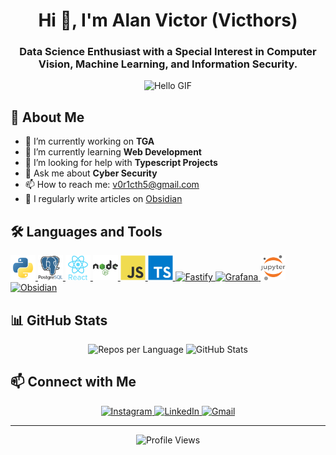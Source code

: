 <h1 align="center">Hi 👋, I'm Alan Victor (Victhors)</h1>
<h3 align="center">Data Science Enthusiast with a Special Interest in Computer Vision, Machine Learning, and Information Security.</h3>

<p align="center">
  <img src="https://media.giphy.com/media/3oEjI6SIIHBdRxXI40/giphy.gif" alt="Hello GIF" width="250"/>
</p>

## 🚀 About Me

- 🔭 I’m currently working on **TGA**
- 🌱 I’m currently learning **Web Development**
- 🤝 I’m looking for help with **Typescript Projects**
- 💬 Ask me about **Cyber Security**
- 📫 How to reach me: [v0r1cth5@gmail.com](mailto:v0r1cth5@gmail.com)
- 📝 I regularly write articles on [Obsidian](https://obsidian.md)

## 🛠️ Languages and Tools

<p align="left">
  <a href="https://www.python.org" target="_blank" rel="noreferrer">
    <img src="https://raw.githubusercontent.com/devicons/devicon/master/icons/python/python-original.svg" alt="Python" width="40" height="40"/>
  </a>
  <a href="https://www.postgresql.org" target="_blank" rel="noreferrer">
    <img src="https://raw.githubusercontent.com/devicons/devicon/master/icons/postgresql/postgresql-original-wordmark.svg" alt="PostgreSQL" width="40" height="40"/>
  </a>
  <a href="https://reactjs.org" target="_blank" rel="noreferrer">
    <img src="https://raw.githubusercontent.com/devicons/devicon/master/icons/react/react-original-wordmark.svg" alt="React" width="40" height="40"/>
  </a>
  <a href="https://nodejs.org" target="_blank" rel="noreferrer">
    <img src="https://raw.githubusercontent.com/devicons/devicon/master/icons/nodejs/nodejs-original-wordmark.svg" alt="Node.js" width="40" height="40"/>
  </a>
  <a href="https://www.javascript.com" target="_blank" rel="noreferrer">
    <img src="https://raw.githubusercontent.com/devicons/devicon/master/icons/javascript/javascript-original.svg" alt="JavaScript" width="40" height="40"/>
  </a>
  <a href="https://www.typescriptlang.org" target="_blank" rel="noreferrer">
    <img src="https://raw.githubusercontent.com/devicons/devicon/master/icons/typescript/typescript-original.svg" alt="TypeScript" width="40" height="40"/>
  </a>
  <a href="https://fastify.io" target="_blank" rel="noreferrer">
    <img src="https://www.vectorlogo.zone/logos/fastifyio/fastifyio-icon.svg" alt="Fastify" width="40" height="40"/>
  </a>
  <a href="https://grafana.com" target="_blank" rel="noreferrer">
    <img src="https://www.vectorlogo.zone/logos/grafana/grafana-icon.svg" alt="Grafana" width="40" height="40"/>
  </a>
  <a href="https://jupyter.org" target="_blank" rel="noreferrer">
    <img src="https://raw.githubusercontent.com/devicons/devicon/master/icons/jupyter/jupyter-original-wordmark.svg" alt="Jupyter Notebook" width="40" height="40"/>
  </a>
  <a href="https://obsidian.md" target="_blank" rel="noreferrer">
    <img src="https://vectorlogo.zone/logos/obsidianmd/obsidianmd-icon.svg" alt="Obsidian" width="40" height="40"/>
  </a>
</p>

## 📊 GitHub Stats

<p align="center">
  <img src="https://github-profile-summary-cards.vercel.app/api/cards/repos-per-language?username=Victhors&theme=github_dark" alt="Repos per Language"/>
  <img src="https://github-profile-summary-cards.vercel.app/api/cards/stats?username=Victhors&theme=github_dark" alt="GitHub Stats"/>
</p>

## 📫 Connect with Me

<p align="center">
  <a href="https://instagram.com/seu_usuario" target="_blank">
    <img src="https://img.shields.io/badge/-Instagram-%23E4405F?style=for-the-badge&logo=instagram&logoColor=white" alt="Instagram"/>
  </a>
  <a href="https://www.linkedin.com/in/alan-victor-28a38325a/" target="_blank">
    <img src="https://img.shields.io/badge/-LinkedIn-%230077B5?style=for-the-badge&logo=linkedin&logoColor=white" alt="LinkedIn"/>
  </a>
  <a href="mailto:v0r1cth5@gmail.com" target="_blank">
    <img src="https://img.shields.io/badge/-Gmail-%23333?style=for-the-badge&logo=gmail&logoColor=white" alt="Gmail"/>
  </a>
</p>

---

<div align="center">
  <img src="https://komarev.com/ghpvc/?username=Victhors&color=blueviolet" alt="Profile Views"/>
</div>
